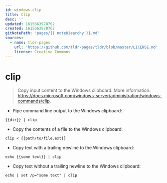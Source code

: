 ```yaml
---
id: windows.clip
title: Clip
desc: ''
updated: 1615663978762
created: 1615663978762
gitNotePath: 'pages/{{ noteHiearchy }}.md'
sources:
  - name: tldr-pages
    url: 'https://github.com/tldr-pages/tldr/blob/master/LICENSE.md'
    license: Creative Commons
---
```

# clip

> Copy input content to the Windows clipboard.
> More information: <https://docs.microsoft.com/windows-server/administration/windows-commands/clip>.

- Pipe command line output to the Windows clipboard:

`{{dir}} | clip`

- Copy the contents of a file to the Windows clipboard:

`clip < {{path/to/file.ext}}`

- Copy text with a trailing newline to the Windows clipboard:

`echo {{some text}} | clip`

- Copy text without a trailing newline to the Windows clipboard:

`echo | set /p="some text" | clip`

